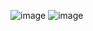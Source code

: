
![image](https://user-images.githubusercontent.com/90375458/141303000-8f2fc278-8eb7-4a4c-92c8-b7eba7f2a2fb.png)
![image](https://user-images.githubusercontent.com/90375458/141303029-027a4f9a-0113-46bd-a776-60914ba14d25.png)
